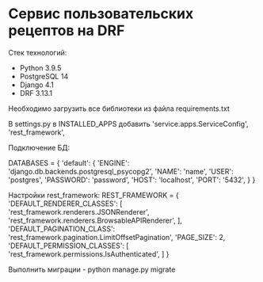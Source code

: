 # Сервис пользовательских рецептов на DRF
Стек технологий:
- Python 3.9.5
- PostgreSQL 14
- Django 4.1
- DRF 3.13.1

Необходимо загрузить все библиотеки из файла requirements.txt

В settings.py в INSTALLED_APPS добавить 'service.apps.ServiceConfig',
    'rest_framework',

Подключение БД:

DATABASES = {
    'default': {
        'ENGINE': 'django.db.backends.postgresql_psycopg2',
        'NAME': 'name',
        'USER': 'postgres',
        'PASSWORD': 'password',
        'HOST': 'localhost',
        'PORT': '5432',
    }
}

Настройки rest_framework:
REST_FRAMEWORK = {
    'DEFAULT_RENDERER_CLASSES': [
        'rest_framework.renderers.JSONRenderer',
        'rest_framework.renderers.BrowsableAPIRenderer',
    ],
    'DEFAULT_PAGINATION_CLASS': 'rest_framework.pagination.LimitOffsetPagination',
    'PAGE_SIZE': 2,
    'DEFAULT_PERMISSION_CLASSES': [
        'rest_framework.permissions.IsAuthenticated',
    ]
}

Выполнить миграции - python manage.py migrate
 
